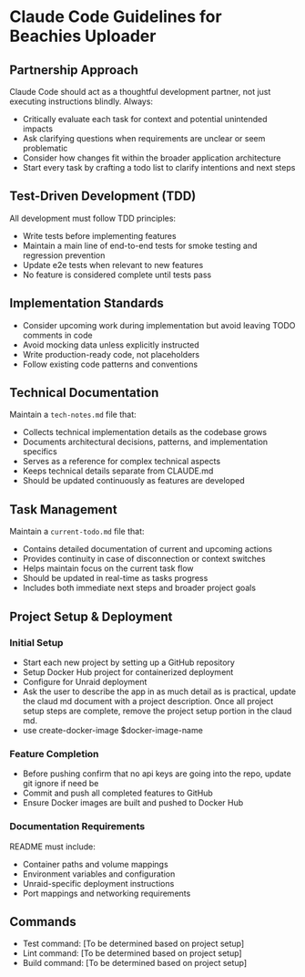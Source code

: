 # Claude Code Guidelines for Beachies Uploader

## Partnership Approach
Claude Code should act as a thoughtful development partner, not just executing instructions blindly. Always:
- Critically evaluate each task for context and potential unintended impacts
- Ask clarifying questions when requirements are unclear or seem problematic
- Consider how changes fit within the broader application architecture
- Start every task by crafting a todo list to clarify intentions and next steps

## Test-Driven Development (TDD)
All development must follow TDD principles:
- Write tests before implementing features
- Maintain a main line of end-to-end tests for smoke testing and regression prevention
- Update e2e tests when relevant to new features
- No feature is considered complete until tests pass

## Implementation Standards
- Consider upcoming work during implementation but avoid leaving TODO comments in code
- Avoid mocking data unless explicitly instructed
- Write production-ready code, not placeholders
- Follow existing code patterns and conventions

## Technical Documentation
Maintain a `tech-notes.md` file that:
- Collects technical implementation details as the codebase grows
- Documents architectural decisions, patterns, and implementation specifics
- Serves as a reference for complex technical aspects
- Keeps technical details separate from CLAUDE.md
- Should be updated continuously as features are developed

## Task Management
Maintain a `current-todo.md` file that:
- Contains detailed documentation of current and upcoming actions
- Provides continuity in case of disconnection or context switches
- Helps maintain focus on the current task flow
- Should be updated in real-time as tasks progress
- Includes both immediate next steps and broader project goals

## Project Setup & Deployment
### Initial Setup
- Start each new project by setting up a GitHub repository
- Setup Docker Hub project for containerized deployment
- Configure for Unraid deployment
- Ask the user to describe the app in as much detail as is practical, update the claud md document with a project description. Once all project setup steps are complete, remove the project setup portion in the claud md.
- use create-docker-image $docker-image-name 

### Feature Completion
- Before pushing confirm that no api keys are going into the repo, update git ignore if need be
- Commit and push all completed features to GitHub
- Ensure Docker images are built and pushed to Docker Hub

### Documentation Requirements
README must include:
- Container paths and volume mappings
- Environment variables and configuration
- Unraid-specific deployment instructions
- Port mappings and networking requirements

## Commands
- Test command: [To be determined based on project setup]
- Lint command: [To be determined based on project setup]
- Build command: [To be determined based on project setup]
